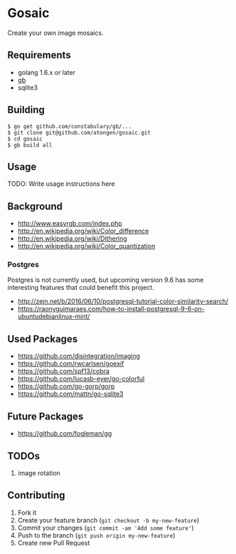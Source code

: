 # Gosaic

Create your own image mosaics.

Requirements
------------
* golang 1.6.x or later
* [gb](https://getgb.io/)
* sqlite3


Building
--------

```shell
$ go get github.com/constabulary/gb/...
$ git clone git@github.com/atongen/gosaic.git
$ cd gosaic
$ gb build all
```

## Usage

TODO: Write usage instructions here

## Background

* http://www.easyrgb.com/index.php
* http://en.wikipedia.org/wiki/Color_difference
* http://en.wikipedia.org/wiki/Dithering
* http://en.wikipedia.org/wiki/Color_quantization

### Postgres

Postgres is not currently used, but upcoming version 9.6 has some interesting
features that could benefit this project.

* http://zejn.net/b/2016/06/10/postgresql-tutorial-color-similarity-search/
* https://raonyguimaraes.com/how-to-install-postgresql-9-6-on-ubuntudebianlinux-mint/

## Used Packages

* https://github.com/disintegration/imaging
* https://github.com/rwcarlsen/goexif
* https://github.com/spf13/cobra
* https://github.com/lucasb-eyer/go-colorful
* https://github.com/go-gorp/gorp
* https://github.com/mattn/go-sqlite3

## Future Packages

* https://github.com/fogleman/gg

## TODOs

1. image rotation

## Contributing

1. Fork it
2. Create your feature branch (`git checkout -b my-new-feature`)
3. Commit your changes (`git commit -am 'Add some feature'`)
4. Push to the branch (`git push origin my-new-feature`)
5. Create new Pull Request
